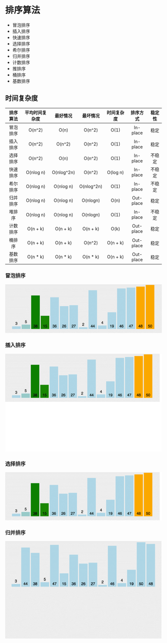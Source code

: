 # 排序算法
* 冒泡排序
* 插入排序
* 快速排序
* 选择排序
* 希尔排序
* 归并排序
* 计数排序
* 推排序
* 桶排序
* 基数排序
## 时间复杂度  

| 排序算法 | 平均时间复杂度 | 最好情况 | 最坏情况 | 时间复杂度 | 排序方式 | 稳定性 |  
| :--: | :--: | :--: | :--: | :--: | :--: | :--: |
| 冒泡排序 | O(n^2) | O(n) |O(n^2) | O(1) | In-place | 稳定 |  
| 插入排序 | O(n^2) | O(n^2) |O(n^2) | O(1) | In-place | 稳定 |  
| 选择排序 | O(n^2) | O(n)|O(n^2) | O(1) | In-place | 不稳定 |  
| 快速排序 | O(nlog n) | O(nlog^2n) | O(n^2) | O(log n) | In-place | 不稳定 |  
| 希尔排序 | O(nlog n) | O(nlog n) | O(nlog^2n) | O(1) | In-place | 不稳定 |  
| 归并排序 | O(nlog n) | O(nlog n) | O(nlogn) | O(n) | Out-place | 稳定 |  
| 堆排序 | O(nlog n) | O(nlog n) | O(nlogn) | O(1) | In-place | 不稳定 |  
| 计数排序 | O(n + k) | O(n + k) | O(n + k) | O(k) | Out-place | 稳定 |  
| 桶排序 | O(n + k) | O(n + k) | O(n^2) | O(n + k) | Out-place | 稳定 |  
| 基数排序 | O(n * k) | O(n * k) | O(n * k) | O(n + k) | Out-place | 稳定 |  

### 冒泡排序
![image](https://github.com/Too-Tao/Interview-question/blob/master/images/%E5%86%92%E6%B3%A1%E6%8E%92%E5%BA%8F.gif)
### 插入排序
![image](https://github.com/Too-Tao/Interview-question/blob/master/images/%E6%8F%92%E5%85%A5%E6%8E%92%E5%BA%8F.gif)
### 选择排序
![image](https://github.com/Too-Tao/Interview-question/blob/master/images/%E9%80%89%E6%8B%A9%E6%8E%92%E5%BA%8F.gif)
### 归并排序
![image](https://github.com/Too-Tao/Interview-question/blob/master/images/%E5%BD%92%E5%B9%B6%E6%8E%92%E5%BA%8F.gif)
